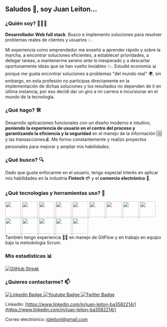 ## Saludos 👋, soy Juan Leiton... ##

### ¿Quién soy? 🧑🏻‍💻 ###
**Desarrollador Web full stack**. Busco e implemento soluciones para resolver problemas reales de clientes y usuarios 💡.

Mi experiencia como emprendedor me enseñó a aprender rápido y sobre la marcha, a encontrar soluciones eficientes, a establecer prioridades, a delegar tareas, a mantenerme sereno ante lo inesperado y a descartar oportunamente ideas que se han vuelto inviables 📉. Estudié economía 📊 porque me gusta encontrar soluciones a problemas "del mundo real" 🌍, sin embargo, en esta profesión no participas directamente en la implementación de dichas soluciones y los resultados no dependen de ti en última instancia, por eso decidí dar un giro a mi carrera e incursionar en el mundo de la tecnología.

### ¿Qué hago? 🛠️ ###
Desarrollo aplicaciones funcionales con un diseño moderno e intuitivo, **poniendo la experiencia de usuario en el centro del proceso y garantizando la eficiencia y la seguridad** en el manejo de la información 🆔 y las transacciones💰. Me formo constantemente y realizo proyectos personales para mejorar y ampliar mis habilidades.

### ¿Qué busco? 🔍 ###
Dado que gusta enfocarme en el usuario, tengo especial interés en aplicar mis habilidades en la industria **Fintech** 💳 y el **comercio electrónico** 🛒.

### ¿Qué tecnologías y herramientas uso? 🧰 ###
 <a href="https://developer.mozilla.org/en-US/docs/Web/JavaScript">
  <img src="https://user-images.githubusercontent.com/108427945/220447577-2d40e53b-d911-4919-9df8-1a832e7264e1.png" width="50" >
 </a>
 <a href="https://www.typescriptlang.org/">
  <img src="https://user-images.githubusercontent.com/108427945/220797241-e4531353-02ae-4f36-960e-a90259867b9f.png" width="50" >
 </a>
 <a href="https://developer.mozilla.org/en-US/docs/Web/HTML">
  <img src="https://user-images.githubusercontent.com/108427945/220448197-9361ad94-2867-4aca-8bcd-3a4ddb2b499c.png" width="50" >
 </a>
 <a href="https://developer.mozilla.org/en-US/docs/Web/CSS">
  <img src="https://user-images.githubusercontent.com/108427945/220448406-7bcd41a4-e0c3-4d97-8901-6ec45c3effa5.png" width="50" >
 </a>
 <a href="https://www.postgresql.org/">
  <img src="https://user-images.githubusercontent.com/108427945/220448808-2ccebd50-595e-4b02-8b59-ac7b4f5e52d4.png" width="50" >
 </a>
 <a href="https://www.mongodb.com/">
  <img src="https://user-images.githubusercontent.com/108427945/220798061-16bd9b8a-e763-4004-b95a-1bfecd456404.png" width="50" >
 </a>
 <a href="https://sequelize.org/">
  <img src="https://user-images.githubusercontent.com/108427945/220449748-8b0cce45-1156-49a7-a6da-83a8d921c83b.png" width="50" >
 </a>
 <a href="https://mongoosejs.com/">
  <img src="https://user-images.githubusercontent.com/108427945/220798508-6728ea7d-e461-4df5-a24a-f6a378dca838.png" width="50" >
 </a>
 <a href="https://nodejs.org/en/">
  <img src="https://user-images.githubusercontent.com/108427945/220450396-5786cd98-e2ce-47e8-b15f-056a251bd01b.png" width="50" >
 </a>
 <a href="https://expressjs.com/">
  <img src="https://user-images.githubusercontent.com/108427945/220450657-a17aca01-f90d-4843-9137-20bca9668a22.png" width="50" >
 </a>
 <a href="https://reactjs.org/">
  <img src="https://user-images.githubusercontent.com/108427945/220451016-cfb63adb-0aa4-493a-bef0-e090e301b3b1.png" width="50" >
 </a>
 <a href="https://redux.js.org/">
  <img src="https://user-images.githubusercontent.com/108427945/220451188-0dd37557-2067-4058-b6bc-eb14377f334c.png" width="50" >
 </a>
 <a href="https://auth0.com/">
  <img src="https://user-images.githubusercontent.com/108427945/220799198-a8e6e836-f9d1-436b-9853-515d6cc769bd.png" width="50" >
 </a>
 <a href="https://git-scm.com/">
  <img src="https://user-images.githubusercontent.com/108427945/220799354-9b2a07b1-d80c-4684-9bc3-33ce34d8f2e5.png" width="50" >
 </a>
<div>
 También tengo experiencia 👷🏻 en manejo de GitFlow y en trabajo en equipo bajo la metodología Scrum.
</div>
 
### Mis estadísticas 📊 ###
[![GitHub Streak](http://github-readme-streak-stats.herokuapp.com?user=juanleiton&theme=light&background=ffffff)](https://git.io/streak-stats)

### ¿Quieres contactarme? 📫 ###
<div id="badges">
  <a href="https://www.linkedin.com/in/juan-leiton-ba3582214/">
    <img src="https://img.shields.io/badge/LinkedIn-blue?style=for-the-badge&logo=linkedin&logoColor=white" alt="LinkedIn Badge"/>
  </a>
  <a href="your-youtube-URL">
    <img src="https://img.shields.io/badge/YouTube-red?style=for-the-badge&logo=youtube&logoColor=white" alt="Youtube Badge"/>
  </a>
  <a href="your-twitter-URL">
    <img src="https://img.shields.io/badge/Twitter-blue?style=for-the-badge&logo=twitter&logoColor=white" alt="Twitter Badge"/>
  </a>
</div>

LinkedIn: [https://www.linkedin.com/in/juan-leiton-ba3582214/](https://www.linkedin.com/in/juan-leiton-ba3582214/)

Correo electrónico: [jgleitonl@gmail.com](jgleitonl@gmail.com)
